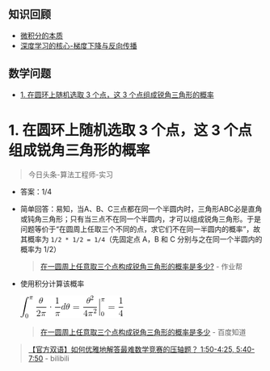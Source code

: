 **知识回顾**
---
- [微积分的本质](./微积分的本质.md)
- [深度学习的核心-梯度下降与反向传播](./深度学习的核心.md)

**数学问题**
---
<!-- TOC -->

- [1. 在圆环上随机选取 3 个点，这 3 个点组成锐角三角形的概率](#1-在圆环上随机选取-3-个点这-3-个点组成锐角三角形的概率)

<!-- /TOC -->


# 1. 在圆环上随机选取 3 个点，这 3 个点组成锐角三角形的概率
> 今日头条-算法工程师-实习

- 答案：1/4

- 简单回答：易知，当A、B、C三点都在同一个半圆内时，三角形ABC必是直角或钝角三角形；只有当三点不在同一个半圆内，才可以组成锐角三角形。于是问题等价于“在圆周上任取三个不同的点，求它们不在同一半圆内的概率”，故其概率为 `1/2 * 1/2 = 1/4`（先固定点 A，B 和 C 分别与之在同一个半圆内的概率为 1/2）

    > [在一圆周上任意取三个点构成锐角三角形的概率是多少?](https://www.zybang.com/question/7ad30f46d6eebb125b6421479d24bdc3.html) - 作业帮 

- 使用积分计算该概率

    [![](../_assets/公式_20180624211704.png)](http://www.codecogs.com/eqnedit.php?latex=\int_{0}^{\pi}\frac{\theta}{2\pi}\cdot\frac{1}{\pi}{d}{\theta}=\frac{\theta^2}{4\pi^2}\Big|^\pi_0=\frac{1}{4})

    > [在一圆周上任意取三个点构成锐角三角形的概率是多少](https://zhidao.baidu.com/question/1884315387170029428.html) - 百度知道 

> [【官方双语】如何优雅地解答最难数学竞赛的压轴题？ 1:50-4:25, 5:40-7:50](https://www.bilibili.com/video/av17275211) - bilibili 
